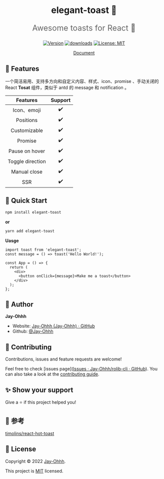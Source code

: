 <h1 align="center">elegant-toast 🎉</h3>
<p style="font-size:25px; color:#666;" align="center">Awesome toasts for React 🍞</p>
<p align="center">
  <a href="https://www.npmjs.com/package/elegant-toast" target="_blank" rel="nooppener noreferrer"><img alt="Version" src="https://img.shields.io/npm/v/elegant-toast.svg" /></a>
  <a href="https://www.npmjs.com/package/elegant-toast" target="_blank" rel="nooppener noreferrer"><img alt="downloads" src="https://img.shields.io/npm/dm/elegant-toast.svg?color=blue"/></a>
  <a href="https://github.com/Jay-Ohhh/elegant-toast/blob/master/LICENSE" target="_blank" rel="nooppener noreferrer"><img alt="License: MIT" src="https://img.shields.io/github/license/Jay-Ohhh/elegant-toast" /></a>
</p>
<p align="center"><a href="https://elegant-toast.vercel.app/" target="_blank" rel="nooppener noreferrer">Document</a></p>




## 🎨 Features

一个简洁易用、支持多方向和自定义内容、样式、icon、promise 、手动关闭的 React **Tosat** 组件，类似于 antd 的 message 和 notification 。

|     Features     | Support |
| :--------------: | :-----: |
|   Icon、emoji    |    ✔️    |
|    Positions     |    ✔️    |
|   Customizable   |    ✔️    |
|     Promise      |    ✔️    |
|  Pause on hover  |    ✔️    |
| Toggle direction |    ✔️    |
|   Manual close   |    ✔️    |
|       SSR        |    ✔️    |

## 🚀 Quick Start

```bash
npm install elegant-toast
```

**or**

```bash
yarn add elegant-toast
```

**Uasge**

```tsx | pure
import toast from 'elegant-toast';
const message = () => toast('Hello World!');

const App = () => {
  return (
    <div>
      <button onClick={message}>Make me a toast</button>
    </div>
  );
};
```



## 👔 Author

**Jay-Ohhh**

* Website: [Jay-Ohhh (Jay-Ohhh) · GitHub](https://github.com/Jay-Ohhh)
* Github: [@Jay-Ohhh](https://github.com/Jay-Ohhh)



## 🤝 Contributing

Contributions, issues and feature requests are welcome!

Feel free to check [issues page]([Issues · Jay-Ohhh/rolib-cli · GitHub](https://github.com/Jay-Ohhh/rolib-cli/issues)). You can also take a look at the [contributing guide](https://github.com/Jay-Ohhh/rolib-cli/blob/master/CONTRIBUTING.md).



## ✨ Show your support

Give a ⭐️ if this project helped you!



## 🍺 参考

[timolins/react-hot-toast](https://github.com/timolins/react-hot-toast)



## 📝 License

Copyright © 2022 [Jay-Ohhh](https://github.com/Jay-Ohhh).

This project is [MIT](https://github.com/Jay-Ohhh/anchor-scroll-menu/blob/master/LICENSE) licensed.



